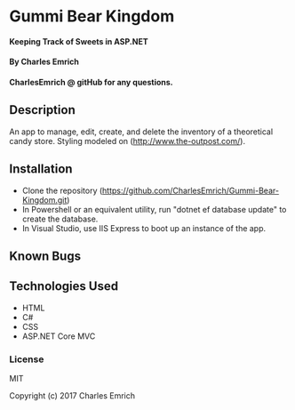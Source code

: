 # Gummi Bear Kingdom
#### Keeping Track of Sweets in ASP.NET

#### By Charles Emrich
#### CharlesEmrich @ gitHub for any questions.

## Description
An app to manage, edit, create, and delete the inventory of a theoretical candy store. Styling modeled on (http://www.the-outpost.com/).

## Installation

* Clone the repository (https://github.com/CharlesEmrich/Gummi-Bear-Kingdom.git)
* In Powershell or an equivalent utility, run "dotnet ef database update" to create the database.
* In Visual Studio, use IIS Express to boot up an instance of the app.

## Known Bugs

## Technologies Used

* HTML
* C#
* CSS
* ASP.NET Core MVC

### License

MIT

Copyright (c) 2017 Charles Emrich
